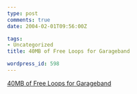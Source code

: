 ```yaml
---
type: post
comments: true
date: 2004-02-01T09:56:00Z

tags:
- Uncategorized
title: 40MB of Free Loops for Garageband

wordpress_id: 598
---
```


[40MB of Free Loops for Garageband](http://www.bitshiftaudio.com/products/bbb/free_bee.html)
